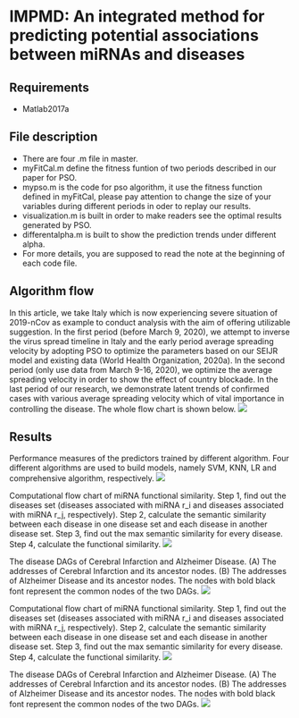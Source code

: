 # IMPMD: An integrated method for predicting potential associations between miRNAs and diseases

## Requirements
* Matlab2017a

## File description
* There are four .m file in master. 
* myFitCal.m define the fitness funtion of two periods described in our paper for PSO. 
* mypso.m is the code for pso algorithm, it use the fitness function defined in myFitCal, please pay attention to change the size of your variables during different periods in oder to replay our results.
* visualization.m is built in order to make readers see the optimal results generated by PSO.
* differentalpha.m is built to show the prediction trends under different alpha.
* For more details, you are supposed to read the note at the beginning of each code file.

## Algorithm flow
In this article, we take Italy which is now experiencing severe situation of 2019-nCov as example to conduct analysis with the aim of offering utilizable suggestion. In the first period (before March 9, 2020), we attempt to inverse the virus spread timeline in Italy and the early period average spreading velocity by adopting PSO to optimize the parameters based on our SEIJR model and existing data (World Health Organization, 2020a). In the second period (only use data from March 9-16, 2020), we optimize the average spreading velocity in order to show the effect of country blockade. In the last period of our research, we demonstrate latent trends of confirmed cases with various average spreading velocity which of vital importance in controlling the disease. The whole flow chart is shown below.
<img src="https://github.com/SSSummery/2019-nCov-Prediction/blob/master/Figure%201.%20Flowchart.png"> 

## Results
Performance measures of the predictors trained by different algorithm. Four different algorithms are used to build models, namely SVM, KNN, LR and comprehensive algorithm, respectively.
<img src="https://github.com/SSSummery/2019-nCov-Prediction/blob/master/Figure%204.%20Visualization%20of%20PSO%20searched%20results.png"> 

Computational flow chart of miRNA functional similarity. Step 1, find out the diseases set (diseases associated with miRNA r_i and diseases associated with miRNA r_j, respectively). Step 2, calculate the semantic similarity between each disease in one disease set and each disease in another disease set. Step 3, find out the max semantic similarity for every disease. Step 4, calculate the functional similarity.
<img src="https://github.com/SSSummery/2019-nCov-Prediction/blob/master/Figure%205.%20(a).png"> 

The disease DAGs of Cerebral Infarction and Alzheimer Disease. (A) The addresses of Cerebral Infarction and its ancestor nodes. (B) The addresses of Alzheimer Disease and its ancestor nodes. The nodes with bold black font represent the common nodes of the two DAGs.
<img src="https://github.com/SSSummery/2019-nCov-Prediction/blob/master/Figure%205.%20(b).png"> 

Computational flow chart of miRNA functional similarity. Step 1, find out the diseases set (diseases associated with miRNA r_i and diseases associated with miRNA r_j, respectively). Step 2, calculate the semantic similarity between each disease in one disease set and each disease in another disease set. Step 3, find out the max semantic similarity for every disease. Step 4, calculate the functional similarity.
<img src="https://github.com/SSSummery/2019-nCov-Prediction/blob/master/Figure%206.png"> 

The disease DAGs of Cerebral Infarction and Alzheimer Disease. (A) The addresses of Cerebral Infarction and its ancestor nodes. (B) The addresses of Alzheimer Disease and its ancestor nodes. The nodes with bold black font represent the common nodes of the two DAGs.
<img src="https://github.com/SSSummery/2019-nCov-Prediction/blob/master/Figure%207.png"> 

